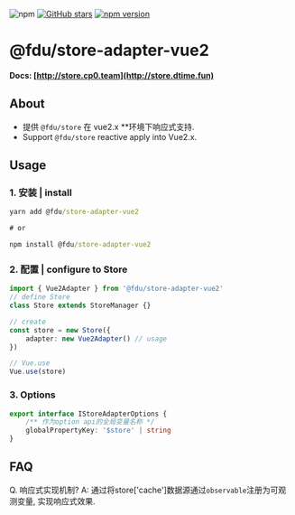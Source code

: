 ![npm](https://img.shields.io/npm/dw/@fdu/store-adapter-vue2.svg)
[![GitHub stars](https://img.shields.io/github/stars/halo951/store.svg?style=social&label=@fdu/store)](https://github.com/halo951/store)
[![npm version](https://badge.fury.io/js/@fdu/store-adapter-vue2.svg)](https://badge.fury.io/js/@fdu/store-adapter-vue2)

# @fdu/store-adapter-vue2

**Docs: [http://store.cp0.team](http://store.dtime.fun)**

## About

-   提供 `@fdu/store` 在 vue2.x \*\*环境下响应式支持.
-   Support `@fdu/store` reactive apply into Vue2.x.

## Usage

### 1. 安装 | install

```cmd
yarn add @fdu/store-adapter-vue2

# or

npm install @fdu/store-adapter-vue2
```

### 2. 配置 | configure to Store

```typescript
import { Vue2Adapter } from '@fdu/store-adapter-vue2'
// define Store
class Store extends StoreManager {}

// create
const store = new Store({
    adapter: new Vue2Adapter() // usage
})

// Vue.use
Vue.use(store)
```

### 3. Options

```typescript
export interface IStoreAdapterOptions {
    /** 作为option api的全局变量名称 */
    globalPropertyKey: '$store' | string
}
```

## FAQ

Q. 响应式实现机制?
A: 通过将store['cache']数据源通过`observable`注册为可观测变量, 实现响应式效果.
